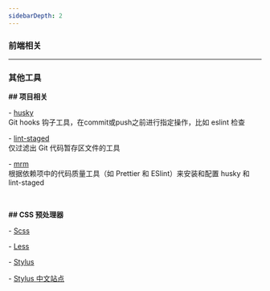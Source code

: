 ```yaml
---
sidebarDepth: 2
---
```

### 前端相关




------

### 其他工具

**##  项目相关**

\- [ husky ](https://typicode.github.io/husky/#/)
<br>Git hooks 钩子工具，在commit或push之前进行指定操作，比如 eslint 检查

\- [ lint-staged ](https://www.npmjs.com/package/lint-staged)
<br>仅过滤出 Git 代码暂存区文件的工具

\- [ mrm ](https://github.com/sapegin/mrm)
<br>根据依赖项中的代码质量工具（如 Prettier 和 ESlint）来安装和配置 husky 和 lint-staged

<br>

**## CSS 预处理器**

\- [Scss](https://www.dute.org/sass-to-css)

\- [Less](https://www.dute.org/less-to-css)

\- [Stylus](https://stylus-lang.com/try.html)

\- [Stylus 中文站点](https://stylus.bootcss.com/try.html)